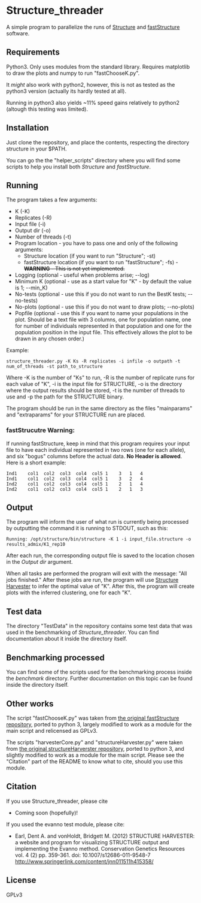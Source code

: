 # Structure_threader

A simple program to parallelize the runs of [Structure](http://pritchardlab.stanford.edu/structure.html) and [fastStructure](https://rajanil.github.io/fastStructure/) software.


## Requirements

Python3. Only uses modules from the standard library. Requires matplotlib to draw the plots and numpy to run "fastChooseK.py".

It *might* also work with python2, however, this is not as tested as the python3 version (actually its hardly tested at all).

Running in python3 also yields ~11% speed gains relatively to python2 (altough this testing was limited).


## Installation

Just clone the repository, and place the contents, respecting the directory
structure in your $PATH.

You can go the the "helper_scripts" directory where you will find some scripts to help you install both *Structure* and *fastStructure*.


## Running

The program takes a few arguments:

* K (-K)
* Replicates (-R)
* Input file (-i)
* Output dir (-o)
* Number of threads (-t)
* Program location - you have to pass one and only of the following arguments:
    * Structure location (if you want to run "Structure"; -st)
    * fastStructure location (if you want to run "fastStructure"; -fs) -
     ~~**WARNING** - This is not yet implemented.~~
* Logging (optional - useful when problems arise; --log)
* Minimum K (optional - use as a start value for "K" - by default the value is 1; --min_K)
* No-tests (optional - use this if you do not want to run the BestK tests; --no-tests)
* No-plots (optional - use this if you do not want to draw plots; --no-plots)
* Popfile (optional - use this if you want to name your populations in the plot. Should be a text file with 3 columns, one for population name, one for number of individuals represented in that population and one for the population position in the input file. This effectively allows the plot to be drawn in any chosen order.)

Example:

```
structure_threader.py -K Ks -R replicates -i infile -o outpath -t num_of_threads -st path_to_structure
```

Where -K is the number of "Ks" to run, -R is the number of replicate runs for
each value of "K", -i is the input file for STRUCTURE, -o is the directory where the output results should be stored,
-t is the number of threads to use and -p the path for the STRUCTURE binary.

The program should be run in the same directory as the files "mainparams" and
"extraparams" for your STRUCTURE run are placed.


### fastStrucutre Warning:

If running fastStructure, keep in mind that this program requires your input
file to have each individual represented in two rows (one for each allele), and
six "bogus" columns before the actual data. **No Header is allowed**. Here is a short example:

```
Ind1    col1  col2  col3  col4  col5 1    3   1   4
Ind1    col1  col2  col3  col4  col5 1    3   2   4
Ind2    col1  col2  col3  col4  col5 1    2   1   4
Ind2    col1  col2  col3  col4  col5 1    2   1   3

```


## Output

The program will inform the user of what run is currently being processed by
outputting the command it is running to STDOUT, such as this:

```
Running: /opt/structure/bin/structure -K 1 -i input_file.structure -o results_admix/K1_rep10
```

After each run, the corresponding output file is saved to the location chosen in
the *Output dir* argument.

When all tasks are performed the program will exit with the message:
"All jobs finished."
After these jobs are run, the program will use [Structure Harvester](http://taylor0.biology.ucla.edu/struct_harvest/) to infer the optimal value of "K".
After this, the program will create plots with the inferred clustering, one for each "K".


## Test data

The directory "TestData" in the repository contains some test data that was used in the benchmarking of *Structure_threader*.
You can find documentation about it inside the directory itself.


## Benchmarking processed

You can find some of the scripts used for the benchmarking process inside the *benchmark* directory. Further documentation on this topic can be found inside the directory itself.


## Other works

The script "fastChooseK.py" was taken from [the original fastStructure repository](https://github.com/rajanil/fastStructure), ported to python 3, largely modified to work as a module for the main script and relicensed as GPLv3.

The scripts "harvesterCore.py" and "structureHarvester.py" were taken from [the original structureHarverster repository](https://github.com/dentearl/structureHarvester), ported to python 3, and slightly modified to work as a module for the main script. Please see the "Citation" part of the README to know what to cite, should you use this module.


## Citation

If you use Structure_threader, please cite

* Coming soon (hopefully)!

If you used the evanno test module, please cite:

*  Earl, Dent A. and vonHoldt, Bridgett M. (2012) STRUCTURE HARVESTER: a website
 and program for visualizing STRUCTURE output and implementing the Evanno
 method. Conservation Genetics Resources vol. 4 (2) pp. 359-361. doi: 10.1007/s12686-011-9548-7 http://www.springerlink.com/content/jnn011511h415358/


## License

GPLv3
